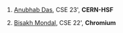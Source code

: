 1. [Anubhab Das](https://www.linkedin.com/in/anubhabdas33/), CSE 23', **CERN-HSF**

2. [Bisakh Mondal](https://www.linkedin.com/in/bisakh-mondal/), CSE 22', **Chromium**
